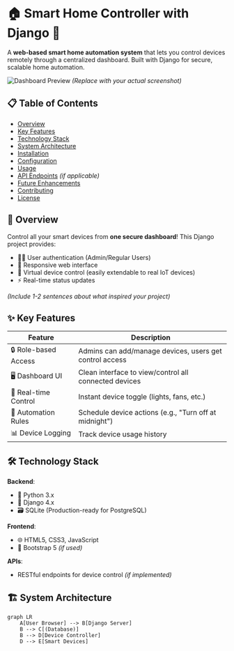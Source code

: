 # 🏠 Smart Home Controller with Django 🚀

A **web-based smart home automation system** that lets you control devices remotely through a centralized dashboard. Built with Django for secure, scalable home automation.

![Dashboard Preview](https://via.placeholder.com/800x400?text=Smart+Home+Dashboard+Preview) *(Replace with your actual screenshot)*

## 📋 Table of Contents
- [Overview](#-overview)
- [Key Features](#-key-features)
- [Technology Stack](#-technology-stack)
- [System Architecture](#-system-architecture)
- [Installation](#-installation)
- [Configuration](#-configuration)
- [Usage](#-usage)
- [API Endpoints](#-api-endpoints) *(if applicable)*
- [Future Enhancements](#-future-enhancements)
- [Contributing](#-contributing)
- [License](#-license)

## 🌟 Overview
Control all your smart devices from **one secure dashboard**! This Django project provides:
- 👨‍💻 User authentication (Admin/Regular Users)
- 📱 Responsive web interface
- 🔌 Virtual device control (easily extendable to real IoT devices)
- ⚡ Real-time status updates

*(Include 1-2 sentences about what inspired your project)*

## ✨ Key Features
| Feature | Description |
|---------|-------------|
| 🔒 Role-based Access | Admins can add/manage devices, users get control access |
| 🖥️ Dashboard UI | Clean interface to view/control all connected devices |
| 🏃 Real-time Control | Instant device toggle (lights, fans, etc.) |
| 📅 Automation Rules | Schedule device actions (e.g., "Turn off at midnight") |
| 📊 Device Logging | Track device usage history |

## 🛠️ Technology Stack
**Backend**:
- 🐍 Python 3.x
- 🎸 Django 4.x
- 🗃️ SQLite (Production-ready for PostgreSQL)

**Frontend**:
- 🌐 HTML5, CSS3, JavaScript
- 🎨 Bootstrap 5 *(if used)*

**APIs**:
- RESTful endpoints for device control *(if implemented)*

## 🏗️ System Architecture
```mermaid
graph LR
    A[User Browser] --> B[Django Server]
    B --> C[(Database)]
    B --> D[Device Controller]
    D --> E[Smart Devices]
